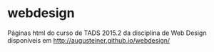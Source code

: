 # webdesign

Páginas html do curso de TADS 2015.2 da disciplina de Web Design
disponíveis em http://augusteiner.github.io/webdesign/

